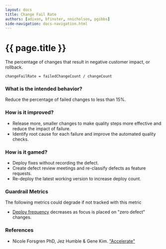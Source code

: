 ```yaml
---
layout: docs
title: Change Fail Rate
authors: [adixon, bfinster, nnicholson, pgibbs]
side-navigation: docs-navigation.html
---
```


# {{ page.title }}

The percentage of changes that result in negative customer impact, or rollback.

`changeFailRate = failedChangeCount / changeCount`

### What is the intended behavior?

Reduce the percentage of failed changes to less than 15%.

### How is it improved?

- Release more, smaller changes to make quality steps more effective and reduce
  the impact of failure.
- Identify root cause for each failure and improve the automated quality checks.

### How is it gamed?

- Deploy fixes without recording the defect.
- Create defect review meetings and re-classify defects as feature requests.
- Re-deploy the latest working version to increase deploy count.

### Guardrail Metrics

The following metrics could degrade if not tracked with this metric

- [Deploy frequency](./deploy-frequency.html) decreases as focus is placed on
  "zero defect" changes.

### References

- Nicole Forsgren PhD, Jez Humble & Gene Kim.
  ["Accelerate"](https://itrevolution.com/book/accelerate/)
